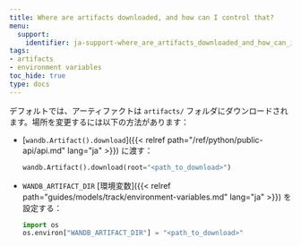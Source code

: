```yaml
---
title: Where are artifacts downloaded, and how can I control that?
menu:
  support:
    identifier: ja-support-where_are_artifacts_downloaded_and_how_can_i_control_that
tags:
- artifacts
- environment variables
toc_hide: true
type: docs
---
```


デフォルトでは、アーティファクトは `artifacts/` フォルダにダウンロードされます。場所を変更するには以下の方法があります：

- [`wandb.Artifact().download`]({{< relref path="/ref/python/public-api/api.md" lang="ja" >}}) に渡す：

    ```python
    wandb.Artifact().download(root="<path_to_download>")
    ```

- `WANDB_ARTIFACT_DIR` [環境変数]({{< relref path="guides/models/track/environment-variables.md" lang="ja" >}}) を設定する：

    ```python
    import os
    os.environ["WANDB_ARTIFACT_DIR"] = "<path_to_download>"
    ```